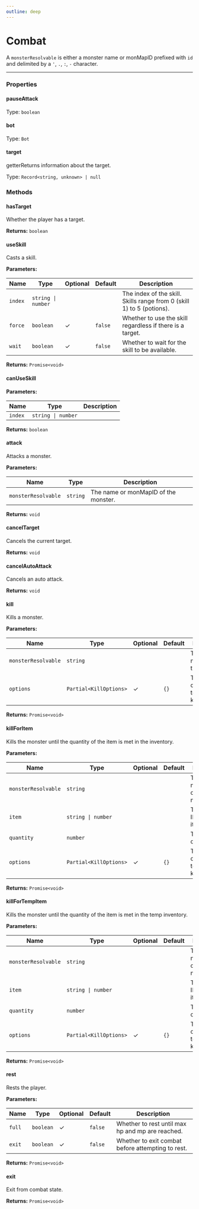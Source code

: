 ```yaml
---
outline: deep
---
```


# Combat 

A `monsterResolvable` is either a monster name or monMapID prefixed with `id` and delimited by a `'`, `.`, `:`, `-` character.

---

### Properties

#### pauseAttack

Type: `boolean`

#### bot

Type: `Bot`

#### target

​<Badge type="info">getter</Badge>Returns information about the target.

Type: `Record<string, unknown> | null`

### Methods

#### hasTarget

Whether the player has a target.

**Returns:** `boolean`

#### useSkill

Casts a skill.

**Parameters:**

| Name | Type | Optional | Default | Description |
|------|------|----------|---------|-------------|
| `index` | `string \| number` |  |  | The index of the skill. Skills range from 0 (skill 1) to 5 (potions). |
| `force` | `boolean` | ✓ | `false` | Whether to use the skill regardless if there is a target. |
| `wait` | `boolean` | ✓ | `false` | Whether to wait for the skill to be available. |

**Returns:** `Promise<void>`

#### canUseSkill

**Parameters:**

| Name | Type | Description |
|------|------|-------------|
| `index` | `string \| number` |  |

**Returns:** `boolean`

#### attack

Attacks a monster.

**Parameters:**

| Name | Type | Description |
|------|------|-------------|
| `monsterResolvable` | `string` | The name or monMapID of the monster. |

**Returns:** `void`

#### cancelTarget

Cancels the current target.

**Returns:** `void`

#### cancelAutoAttack

Cancels an auto attack.

**Returns:** `void`

#### kill

Kills a monster.

**Parameters:**

| Name | Type | Optional | Default | Description |
|------|------|----------|---------|-------------|
| `monsterResolvable` | `string` |  |  | The name or monMapId of the monster. |
| `options` | `Partial<KillOptions>` | ✓ | `{}` | The optional configuration to use for the kill. |

**Returns:** `Promise<void>`

#### killForItem

Kills the monster until the quantity of the item is met in the inventory.

**Parameters:**

| Name | Type | Optional | Default | Description |
|------|------|----------|---------|-------------|
| `monsterResolvable` | `string` |  |  | The name or monMapID of the monster. |
| `item` | `string \| number` |  |  | The name or ID of the item. |
| `quantity` | `number` |  |  | The quantity of the item. |
| `options` | `Partial<KillOptions>` | ✓ | `{}` | The configuration to use for the kill. |

**Returns:** `Promise<void>`

#### killForTempItem

Kills the monster until the quantity of the item is met in the temp inventory.

**Parameters:**

| Name | Type | Optional | Default | Description |
|------|------|----------|---------|-------------|
| `monsterResolvable` | `string` |  |  | The name or monMapID of the monster. |
| `item` | `string \| number` |  |  | The name or ID of the item. |
| `quantity` | `number` |  |  | The quantity of the item. |
| `options` | `Partial<KillOptions>` | ✓ | `{}` | The configuration to use for the kill. |

**Returns:** `Promise<void>`

#### rest

Rests the player.

**Parameters:**

| Name | Type | Optional | Default | Description |
|------|------|----------|---------|-------------|
| `full` | `boolean` | ✓ | `false` | Whether to rest until max hp and mp are reached. |
| `exit` | `boolean` | ✓ | `false` | Whether to exit combat before attempting to rest. |

**Returns:** `Promise<void>`

#### exit

Exit from combat state.

**Returns:** `Promise<void>`


